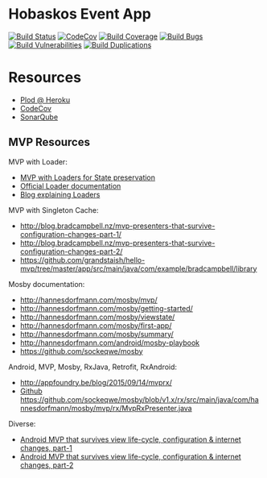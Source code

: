 # Hobaskos Event App

[![Build Status](https://travis-ci.org/hobaskos/event.app.svg)](https://travis-ci.org/hobaskos/event.app)
[![CodeCov](https://codecov.io/gh/hobaskos/event.app/branch/master/graph/badge.svg)](https://codecov.io/gh/hobaskos/event.app)
[![Build Coverage](https://sonarqube.com/api/badges/measure?key=hobaskos:event:app&metric=coverage)](https://sonarqube.com/dashboard?id=hobaskos%3Aevent%3Aapp)
[![Build Bugs](https://sonarqube.com/api/badges/measure?key=hobaskos:event:app&metric=bugs)](https://sonarqube.com/dashboard?id=hobaskos%3Aevent%3Aapp)
[![Build Vulnerabilities](https://sonarqube.com/api/badges/measure?key=hobaskos:event:app&metric=vulnerabilities)](https://sonarqube.com/dashboard?id=hobaskos%3Aevent%3Aapp)
[![Build Duplications](https://sonarqube.com/api/badges/measure?key=hobaskos:event:app&metric=duplicated_lines_density)](https://sonarqube.com/dashboard?id=hobaskos%3Aevent%3Aapp)

# Resources
* [Plod @ Heroku](https://plod.herokuapp.com)
* [CodeCov](https://codecov.io/gh/hobaskos/event.app)
* [SonarQube](https://sonarqube.com/dashboard?id=hobaskos%3Aevent%3Aapp)

## MVP Resources
MVP with Loader:
* [MVP with Loaders for State preservation](https://medium.com/@czyrux/presenter-surviving-orientation-changes-with-loaders-6da6d86ffbbf#.o16gg8cq0)
* [Official Loader documentation](https://developer.android.com/guide/components/loaders.html)
* [Blog explaining Loaders](http://www.androiddesignpatterns.com/2012/07/loaders-and-loadermanager-background.html)


MVP with Singleton Cache:
* http://blog.bradcampbell.nz/mvp-presenters-that-survive-configuration-changes-part-1/
* http://blog.bradcampbell.nz/mvp-presenters-that-survive-configuration-changes-part-2/
* https://github.com/grandstaish/hello-mvp/tree/master/app/src/main/java/com/example/bradcampbell/library

Mosby documentation:
* http://hannesdorfmann.com/mosby/mvp/
* http://hannesdorfmann.com/mosby/getting-started/
* http://hannesdorfmann.com/mosby/viewstate/
* http://hannesdorfmann.com/mosby/first-app/
* http://hannesdorfmann.com/mosby/summary/
* http://hannesdorfmann.com/android/mosby-playbook
* https://github.com/sockeqwe/mosby

Android, MVP, Mosby, RxJava, Retrofit, RxAndroid:
* http://appfoundry.be/blog/2015/09/14/mvprx/
* [Github](https://github.com/appfoundry/android-mosby-rx/blob/master/app/src/main/java/be/appfoundry/mvp/mosby/BaseRxPresenter.java)
https://github.com/sockeqwe/mosby/blob/v1.x/rx/src/main/java/com/hannesdorfmann/mosby/mvp/rx/MvpRxPresenter.java

Diverse:
* [Android MVP that survives view life-cycle, configuration & internet changes, part-1](https://medium.com/@Viraj.Tank/art-of-subscribe-unsubscribe-in-rxjava-12c30d315777#.svme25rz9)
* [Android MVP that survives view life-cycle, configuration & internet changes, part-2](https://medium.com/@Viraj.Tank/android-mvp-that-survives-view-life-cycle-configuration-internet-changes-part-2-6b1e2b5c5294#.6kcxm8x4c)

